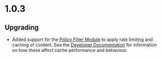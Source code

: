 # 1.0.3

## Upgrading

 * Added support for the [Policy Filter Module](http://github.com/silverstripe/silverstripe-policyfilter)
   to apply rate limiting and caching of content.
   See the [Developer Documentation](../developer.md) for information on how these affect
   cache performance and behaviour.
